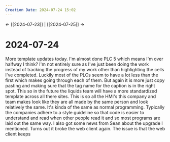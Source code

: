 ```yaml
---
Creation Date: 2024-07-24 15:02
---
```


<- [[2024-07-23]] | [[2024-07-25]]  ->

# 2024-07-24
More template updates today. I'm almost done PLC 5 which means I'm over halfway I think? I'm not entirely sure as I've just been doing the work instead of tracking the progress of my work other than highlighting the cells I've completed. Luckily most of the PLCs seem to have a lot less than the first which makes going through each of them.  But again it is more just copy pasting and making sure that the tag name for the caption is in the right spot. This so in the future the liquids team will have a more standardized template across all there sites. This is so all the HMI's this company and team makes look like they are all made by the same person and look relatively the same. It's kinda of the same as normal programming. Typically the companies adhere to a style guideline so that code is easier to understand and read when other people read it and so most programs are laid out the same way. I also got some news from Sean about the upgrade I mentioned. Turns out it broke the web client again. The issue is that the web client keeps 